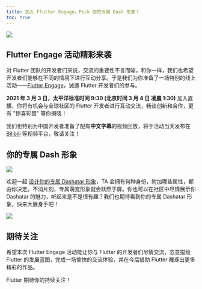 ```yaml
---
title: 加入 Flutter Engage，Pick 你的专属 Dash 形象！
toc: true
---
```


![](https://devrel.andfun.cn/devrel/posts/2021/03/bff7897911fed.png) 

## Flutter Engage 活动精彩来袭

对 Flutter 团队的开发者们来说，交流的重要性不言而喻，和你一样，我们也希望开发者们能够在不同的情境下进行互动分享。于是我们为你准备了一场特别的线上活动——[Flutter Engage](https://events.flutter.dev/)，诚邀 Flutter 开发者们的参与。

**2021 年 3 月 3 日，太平洋标准时间 9:30 (北京时间 3 月 4 日 凌晨 1:30)** 加入直播，你将有机会与全球社区的 Flutter 开发者进行互动交流，畅谈创新和合作，更有 "惊喜彩蛋" 等你揭晓！

我们也特别为中国开发者准备了配有**中文字幕**的视频回放，将于活动当天发布在 [Bilibili](https://space.bilibili.com/64169458) 等视频平台，敬请关注！

## 你的专属 Dash 形象

 ![](https://devrel.andfun.cn/devrel/posts/2021/03/1456332436c3b.png)

欢迎一起 [设计你的专属 Dashatar 形象](https://dashatar.flutter.cn/)，TA 会拥有何种身份，附加哪些属性，都由你决定。不消片刻，专属萌宠形象就会跃然于屏。你也可以在社区中尽情展示你 Dashatar 的魅力，听起来是不是很有趣？我们也期待看到你的专属 Dashatar 形象，快来大展身手吧！

![](https://devrel.andfun.cn/devrel/posts/2021/03/192f79dc604eb.png) 

## 期待关注

希望本次 Flutter Engage 活动能让你与 Flutter 的开发者们尽情交流，恣意描绘 Flutter 的发展蓝图，完成一场愉快的交流体验，并在今后借助 Flutter 雕琢出更多精彩的作品。

Flutter 期待你的持续关注！
